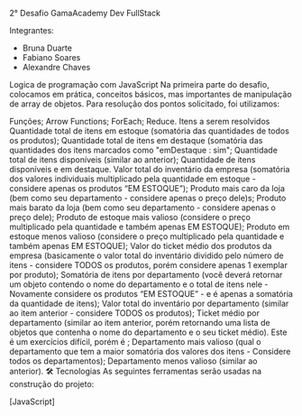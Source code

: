 2° Desafio GamaAcademy
Dev FullStack

 Integrantes:
 - Bruna Duarte
 - Fabiano Soares
 - Alexandre Chaves
 
Logica de programação com JavaScript
Na primeira parte do desafio, colocamos em prática, conceitos básicos, mas importantes de manipulação de array de objetos. Para resolução dos pontos solicitado, foi utilizamos:

 Funções;
 Arrow Functions;
 ForEach;
 Reduce.
Itens a serem resolvidos
 Quantidade total de itens em estoque (somatória das quantidades de todos os produtos);
 Quantidade total de itens em destaque (somatória das quantidades dos itens marcados como "emDestaque : sim";
 Quantidade total de itens disponíveis (similar ao anterior);
 Quantidade de itens disponíveis e em destaque.
 Valor total do inventário da empresa (somatória dos valores individuais multiplicado pela quantidade em estoque - considere apenas os produtos “EM ESTOQUE”);
 Produto mais caro da loja (bem como seu departamento - considere apenas o preço dele)s;
 Produto mais barato da loja (bem como seu departamento - considere apenas o preço dele);
 Produto de estoque mais valioso (considere o preço multiplicado pela quantidade e também apenas EM ESTOQUE);
 Produto em estoque menos valioso (considere o preço multiplicado pela quantidade e também apenas EM ESTOQUE);
 Valor do ticket médio dos produtos da empresa (basicamente o valor total do inventário dividido pelo número de itens - considere TODOS os produtos, porém considere apenas 1 exemplar por produto);
 Somatória de itens por departamento (você deverá retornar um objeto contendo o nome do departamento e o total de itens nele - Novamente considere os produtos “EM ESTOQUE” - e é apenas a somatória da quantidade de itens);
 Valor total do inventário por departamento (similar ao item anterior - considere TODOS os produtos);
 Ticket médio por departamento (similar ao item anterior, porém retornando uma lista de objetos que contenha o nome do departamento e o seu ticket médio). Este é um exercícios difícil, porém é ;
 Departamento mais valioso (qual o departamento que tem a maior somatória dos valores dos itens - Considere todos os departamentos);
 Departamento menos valioso (similar ao anterior).
🛠 Tecnologias
As seguintes ferramentas serão usadas na construção do projeto:

[JavaScript]